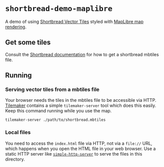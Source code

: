# `shortbread-demo-maplibre`

A demo of using [Shortbread Vector Tiles](https://shortbread-tiles.org/) styled with [MapLibre map rendering](https://maplibre.org/).

## Get some tiles

Consult the [Shortbread documentation](https://shortbread-tiles.org/) for how to get a shortbread mbtiles file.

## Running

### Serving vector tiles from a mbtiles file

Your browser needs the tiles in the mbtiles file to be accessible via HTTP. [Tilemaker](https://tilemaker.org/) contains a simple `tilemaker-server` tool which does this easily. Keep this command running while you use the map.

	tilemaker-server ./path/to/shortbread.mbtiles

### Local files

You need to access the `index.html` file via HTTP, not via a `file://` URL, which happens when you open the HTML file in your web browser. Use a static HTTP server like [`simple-http-server`](https://github.com/TheWaWaR/simple-http-server) to serve the files in this directory.


